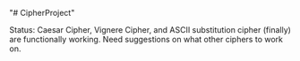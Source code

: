 "# CipherProject" 

Status: Caesar Cipher, Vignere Cipher, and ASCII substitution cipher (finally) are functionally working. Need suggestions on what other ciphers to work on. 
